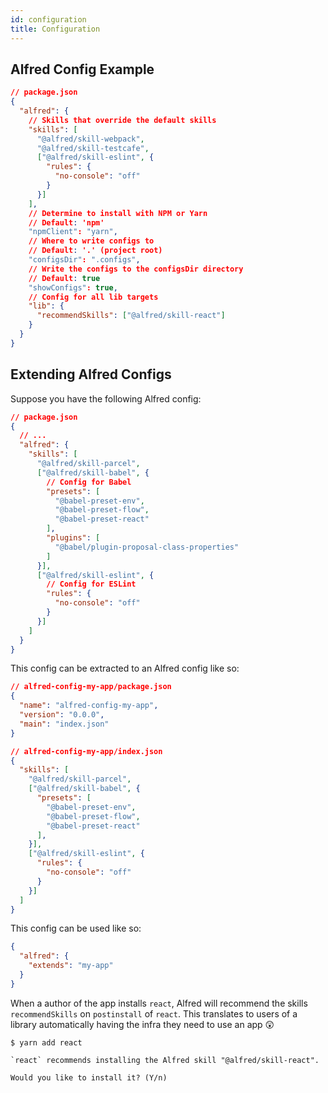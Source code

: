```yaml
---
id: configuration
title: Configuration
---
```


## Alfred Config Example

```json
// package.json
{
  "alfred": {
    // Skills that override the default skills
    "skills": [
      "@alfred/skill-webpack",
      "@alfred/skill-testcafe",
      ["@alfred/skill-eslint", {
        "rules": {
          "no-console": "off"
        }
      }]
    ],
    // Determine to install with NPM or Yarn
    // Default: 'npm'
    "npmClient": "yarn",
    // Where to write configs to
    // Default: '.' (project root)
    "configsDir": ".configs",
    // Write the configs to the configsDir directory
    // Default: true
    "showConfigs": true,
    // Config for all lib targets
    "lib": {
      "recommendSkills": ["@alfred/skill-react"]
    }
  }
}
```


## Extending Alfred Configs

Suppose you have the following Alfred config:

```json
// package.json
{
  // ...
  "alfred": {
    "skills": [
      "@alfred/skill-parcel",
      ["@alfred/skill-babel", {
        // Config for Babel
        "presets": [
          "@babel-preset-env",
          "@babel-preset-flow",
          "@babel-preset-react"
        ],
        "plugins": [
          "@babel/plugin-proposal-class-properties"
        ]
      }],
      ["@alfred/skill-eslint", {
        // Config for ESLint
        "rules": {
          "no-console": "off"
        }
      }]
    ]
  }
}
```

This config can be extracted to an Alfred config like so:

```json
// alfred-config-my-app/package.json
{
  "name": "alfred-config-my-app",
  "version": "0.0.0",
  "main": "index.json"
}
```

```json
// alfred-config-my-app/index.json
{
  "skills": [
    "@alfred/skill-parcel",
    ["@alfred/skill-babel", {
      "presets": [
        "@babel-preset-env",
        "@babel-preset-flow",
        "@babel-preset-react"
      ],
    }],
    ["@alfred/skill-eslint", {
      "rules": {
        "no-console": "off"
      }
    }]
  ]
}
```

This config can be used like so:

```json
{
  "alfred": {
    "extends": "my-app"
  }
}
```

When a author of the app installs `react`, Alfred will recommend the skills `recommendSkills` on `postinstall` of `react`. This translates to users of a library automatically having the infra they need to use an app 😲

```
$ yarn add react

`react` recommends installing the Alfred skill "@alfred/skill-react".

Would you like to install it? (Y/n)
```
